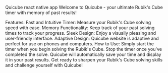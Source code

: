 Quicube react native app
Welcome to Quicube - your ultimate Rubik's Cube timer with memory of past results!

Features:
Fast and Intuitive Timer: Measure your Rubik's Cube solving speed with ease.
Memory Functionality: Keep track of your past solving times to track your progress.
Sleek Design: Enjoy a visually pleasing and user-friendly interface.
Adaptive Design: Quicube website is adaptive and perfect for use on phones and computers.
How to Use:
Simply start the timer when you begin solving the Rubik's Cube.
Stop the timer once you've completed the solve.
Quicube will automatically save your time and display it in your past results.
Get ready to sharpen your Rubik's Cube solving skills and challenge yourself with Quicube!
